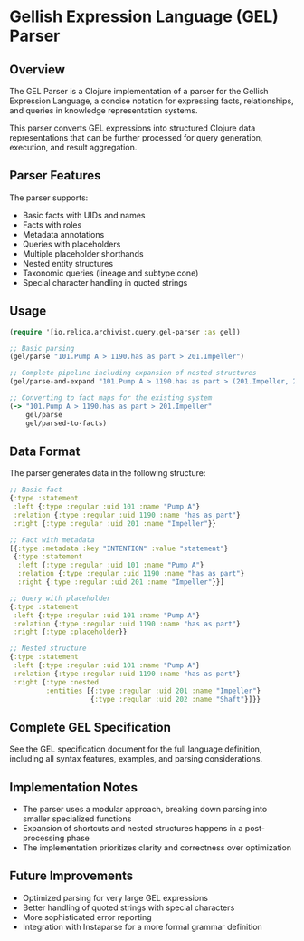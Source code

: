 # Gellish Expression Language (GEL) Parser

## Overview

The GEL Parser is a Clojure implementation of a parser for the Gellish Expression Language, a concise notation for expressing facts, relationships, and queries in knowledge representation systems.

This parser converts GEL expressions into structured Clojure data representations that can be further processed for query generation, execution, and result aggregation.

## Parser Features

The parser supports:

- Basic facts with UIDs and names
- Facts with roles
- Metadata annotations
- Queries with placeholders
- Multiple placeholder shorthands
- Nested entity structures
- Taxonomic queries (lineage and subtype cone)
- Special character handling in quoted strings

## Usage

```clojure
(require '[io.relica.archivist.query.gel-parser :as gel])

;; Basic parsing
(gel/parse "101.Pump A > 1190.has as part > 201.Impeller")

;; Complete pipeline including expansion of nested structures
(gel/parse-and-expand "101.Pump A > 1190.has as part > (201.Impeller, 202.Shaft)")

;; Converting to fact maps for the existing system
(-> "101.Pump A > 1190.has as part > 201.Impeller"
    gel/parse
    gel/parsed-to-facts)
```

## Data Format

The parser generates data in the following structure:

```clojure
;; Basic fact
{:type :statement
 :left {:type :regular :uid 101 :name "Pump A"}
 :relation {:type :regular :uid 1190 :name "has as part"}
 :right {:type :regular :uid 201 :name "Impeller"}}

;; Fact with metadata
[{:type :metadata :key "INTENTION" :value "statement"}
 {:type :statement
  :left {:type :regular :uid 101 :name "Pump A"}
  :relation {:type :regular :uid 1190 :name "has as part"}
  :right {:type :regular :uid 201 :name "Impeller"}}]

;; Query with placeholder
{:type :statement
 :left {:type :regular :uid 101 :name "Pump A"}
 :relation {:type :regular :uid 1190 :name "has as part"}
 :right {:type :placeholder}}

;; Nested structure
{:type :statement
 :left {:type :regular :uid 101 :name "Pump A"}
 :relation {:type :regular :uid 1190 :name "has as part"}
 :right {:type :nested
         :entities [{:type :regular :uid 201 :name "Impeller"}
                    {:type :regular :uid 202 :name "Shaft"}]}}
```

## Complete GEL Specification

See the GEL specification document for the full language definition, including all syntax features, examples, and parsing considerations.

## Implementation Notes

- The parser uses a modular approach, breaking down parsing into smaller specialized functions
- Expansion of shortcuts and nested structures happens in a post-processing phase
- The implementation prioritizes clarity and correctness over optimization

## Future Improvements

- Optimized parsing for very large GEL expressions
- Better handling of quoted strings with special characters
- More sophisticated error reporting
- Integration with Instaparse for a more formal grammar definition